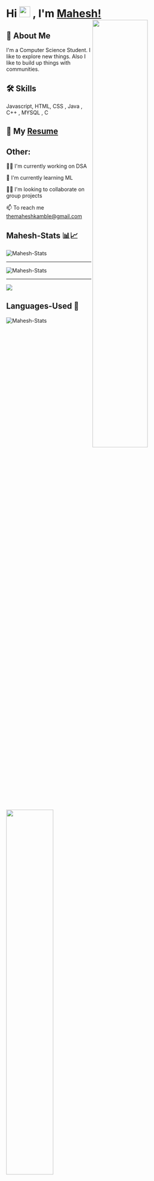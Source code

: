 # Hi <img src="https://github.com/TheDudeThatCode/TheDudeThatCode/blob/master/Assets/Hi.gif" width="29px"> , I'm [Mahesh!](https://linkedin.com/in/mahesh-kamble-56829922a/) <img src="https://media.giphy.com/media/qgQUggAC3Pfv687qPC/giphy.gif" width="54.1%" style="max-width=100%; margin=0;padding=0; display=flex" align="right">
 
## 🚀 About Me
I'm a Computer Science Student.
I like to explore new things.
Also I like to build up things with communities.




## 🛠 Skills
Javascript, HTML, CSS , Java , C++ , MYSQL , C

## 📩 My [Resume](https://drive.google.com/file/d/1Tq8VmcilDXi8uQ9gh5iAdDh2tnljjdvX/view?usp=sharing) 

## Other:
👩‍💻 I'm currently working on DSA

🧠 I'm currently learning ML

👯‍♀️ I'm looking to collaborate on group projects

<!-- 🤔 I'm looking for help with my colleague -->

📫 To reach me themaheshkamble@gmail.com

## Mahesh-Stats 📊📈
<img align="center" src="https://github-readme-streak-stats.herokuapp.com/?user=kamblemaheshg&theme=buefy" alt="Mahesh-Stats" />
<hr>
<img align="center" src="https://github-readme-stats.vercel.app/api?username=kamblemaheshg&show_icons=true&theme=buefy" alt="Mahesh-Stats" />
<hr>
<img align="center" src="https://activity-graph.herokuapp.com/graph?username=kamblemaheshg&theme=buefy"> 

 ## Languages-Used 📝
 <img align="center" src="https://github-readme-stats.vercel.app/api/top-langs/?username=kamblemaheshg&hide=javascript,html&theme=buefy" alt="Mahesh-Stats" />
  
##

<img src="https://user-images.githubusercontent.com/90838761/163862808-88ececf1-8341-4afa-bcf6-6c6b198fd542.jpg" height="50%" style="max-height=50%; margin=0;padding=0;" align="center">

##

<b> If I am perfect for your project you can inform me on my mail. I feel happy to give my contribution.</b>

##

<!-- ![Visitor Count](https://profile-counter.glitch.me/{kamblemaheshg}/count.svg) -->


<p align="center"> <img src="https://komarev.com/ghpvc/?username=kamblemaheshg&label=Profile%20Views&color=orange&style=flat" alt="mahesh-visits" /> </p>

